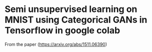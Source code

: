 # Semi unsupervised learning on MNIST using Categorical GANs in Tensorflow in google colab
From the paper (https://arxiv.org/abs/1511.06390)
